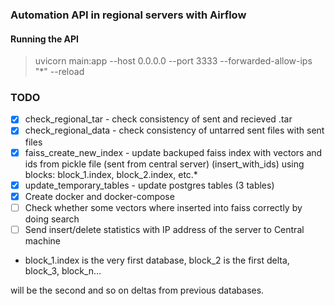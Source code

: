 ### Automation API in regional servers with Airflow


#### Running the API
> uvicorn main:app --host 0.0.0.0 --port 3333 --forwarded-allow-ips "*" --reload


### TODO
- [x] check_regional_tar - check consistency of sent and recieved .tar
- [x] check_regional_data - check consistency of untarred sent files with sent files
- [x] faiss_create_new_index - update backuped faiss index with vectors and ids from pickle file 
      (sent from central server) (insert_with_ids) using blocks: block_1.index, block_2.index, etc.*
- [x] update_temporary_tables - update postgres tables (3 tables)
- [x] Create docker and docker-compose
- [ ] Check whether some vectors where inserted into faiss correctly by doing search
- [ ] Send insert/delete statistics with IP address of the server to Central machine

* block_1.index is the very first database, block_2 is the first delta, block_3, block_n...

will be the second and so on deltas from previous databases.
